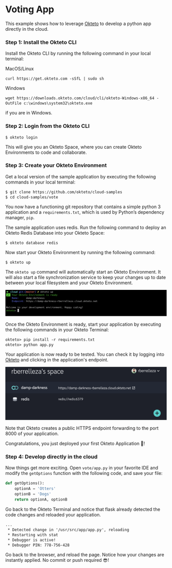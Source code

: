 # Voting App

This example shows how to leverage [Okteto](https://cloud.okteto.com) to develop a python app directly in the cloud. 

### Step 1: Install the Okteto CLI

Install the Okteto CLI by running the following command in your local terminal:

MacOS/Linux

```console
curl https://get.okteto.com -sSfL | sudo sh
```

Windows

```console
wget https://downloads.okteto.com/cloud/cli/okteto-Windows-x86_64 -OutFile c:\windows\system32\okteto.exe
```

if you are in Windows.

### Step 2: Login from the Okteto CLI

```console
$ okteto login
```

This will give you an Okteto Space, where you can create Okteto Environments to code and collaborate.

### Step 3: Create your Okteto Environment

Get a local version of the sample application by executing the following commands in your local terminal:

```console
$ git clone https://github.com/okteto/cloud-samples
$ cd cloud-samples/vote
```

You now have a functioning git repository that contains a simple python 3 application and a `requirements.txt`, which is used by Python’s dependency manager, `pip`.

The sample application uses redis. Run the following command to deploy an Okteto Redis Database into your Okteto Space:

```console
$ okteto database redis
```

Now start your Okteto Environment by running the following command:

```console
$ okteto up
```

The `okteto up` command will automatically start an Okteto Environment. It will also start a file synchronization service to keep your changes up to date between your local filesystem and your Okteto Environment. 

<img class="center" src="images/okteto-up.png" width="900" />

Once the Okteto Environment is ready, start your application by executing the following commands in your Okteto Terminal:

```console
okteto> pip install -r requirements.txt
okteto> python app.py
```

Your application is now ready to be tested. You can check it by logging into [Okteto](https://cloud.okteto.com) and clicking in the application's endpoint.

<img class="center" src="images/okteto-ui.png" width="900" />

Note that Okteto creates a public HTTPS endpoint forwarding to the port 8000 of your application.

Congratulations, you just deployed your first Okteto Application 🚀! 

### Step 4: Develop directly in the cloud

Now things get more exciting. Open `vote/app.py` in your favorite IDE and modify the `getOptions` function with the following code, and save your file:

```python
def getOptions():
    optionA = 'Otters'
    optionB = 'Dogs'
    return optionA, optionB
```

Go back to the Okteto Terminal and notice that flask already detected the code changes and reloaded your application.

```console
...
 * Detected change in '/usr/src/app/app.py', reloading
 * Restarting with stat
 * Debugger is active!
 * Debugger PIN: 778-756-428
```

Go back to the browser, and reload the page. Notice how your changes are instantly applied. No commit or push required 😎! 
